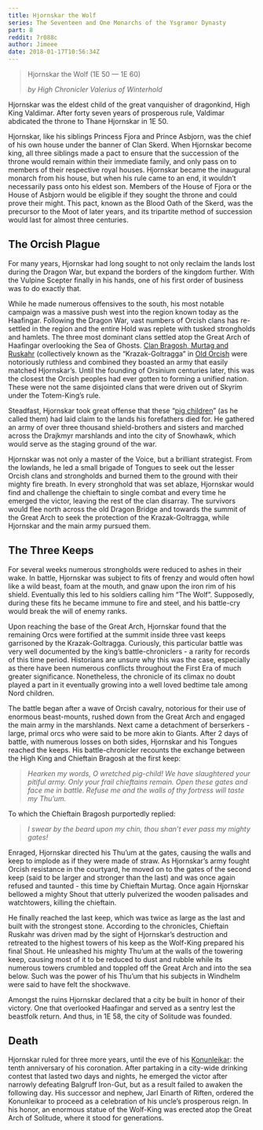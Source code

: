 ```yaml
---
title: Hjornskar the Wolf
series: The Seventeen and One Monarchs of the Ysgramor Dynasty
part: 8
reddit: 7r088c
author: Jimeee
date: 2018-01-17T10:56:34Z
---
```


> Hjornskar the Wolf (1E 50 — 1E 60)
>
> _by High Chronicler Valerius of Winterhold_

Hjornskar was the eldest child of the great vanquisher of dragonkind, High King
Valdimar. After forty seven years of prosperous rule, Valdimar abdicated the
throne to Thane Hjornskar in 1E 50.

Hjornskar, like his siblings Princess Fjora and Prince Asbjorn, was the chief of
his own house under the banner of Clan Skerd. When Hjornskar become king, all
three siblings made a pact to ensure that the succession of the throne would
remain within their immediate family, and only pass on to members of their
respective royal houses. Hjornskar became the inaugural monarch from his house,
but when his rule came to an end, it wouldn’t necessarily pass onto his eldest
son. Members of the House of Fjora or the House of Asbjorn would be eligible if
they sought the throne and could prove their might. This pact, known as the
Blood Oath of the Skerd, was the precursor to the Moot of later years, and its
tripartite method of succession would last for almost three centuries.

## The Orcish Plague

For many years, Hjornskar had long sought to not only reclaim the lands lost
during the Dragon War, but expand the borders of the kingdom further. With the
Vulpine Scepter finally in his hands, one of his first order of business was to
do exactly that.

While he made numerous offensives to the south, his most notable campaign was a
massive push west into the region known today as the Haafingar. Following the
Dragon War, vast numbers of Orcish clans has re-settled in the region and the
entire Hold was replete with tusked strongholds and hamlets. The three most
dominant clans settled atop the Great Arch of Haafingar overlooking the Sea of
Ghosts. [Clan Bragosh, Murtag and Ruskahr][Bragosh] (collectively known as the
“Krazak-Goltragga” in [Old Orcish] were notoriously ruthless and combined they
boasted an army that easily matched Hjornskar’s. Until the founding of Orsinium
centuries later, this was the closest the Orcish peoples had ever gotten to
forming a unified nation. These were not the same disjointed clans that were
driven out of Skyrim under the Totem-King’s rule.

Steadfast, Hjornskar took great offense that these “[pig children]” (as he
called them) had laid claim to the lands his forefathers died for. He gathered
an army of over three thousand shield-brothers and sisters and marched across
the Drajkmyr marshlands and into the city of Snowhawk, which would serve as the
staging ground of the war.

Hjornskar was not only a master of the Voice, but a brilliant strategist. From
the lowlands, he led a small brigade of Tongues to seek out the lesser Orcish
clans and strongholds and burned them to the ground with their mighty fire
breath. In every stronghold that was set ablaze, Hjornskar would find and
challenge the chieftain to single combat and every time he emerged the victor,
leaving the rest of the clan disarray. The survivors would flee north across the
old Dragon Bridge and towards the summit of the Great Arch to seek the
protection of the Krazak-Goltragga, while Hjornskar and the main army pursued
them.

## The Three Keeps

For several weeks numerous strongholds were reduced to ashes in their wake. In
battle, Hjornskar was subject to fits of frenzy and would often howl like a wild
beast, foam at the mouth, and gnaw upon the iron rim of his shield. Eventually
this led to his soldiers calling him “The Wolf”. Supposedly, during these fits
he became immune to fire and steel, and his battle-cry would break the will of
enemy ranks.

Upon reaching the base of the Great Arch, Hjornskar found that the remaining
Orcs were fortified at the summit inside three vast keeps garrisoned by the
Krazak-Goltragga. Curiously, this particular battle was very well documented by
the king’s battle-chroniclers - a rarity for records of this time period.
Historians are unsure why this was the case, especially as there have been
numerous conflicts throughout the First Era of much greater significance.
Nonetheless, the chronicle of its climax no doubt played a part in it eventually
growing into a well loved bedtime tale among Nord children.

The battle began after a wave of Orcish cavalry, notorious for their use of
enormous beast-mounts, rushed down from the Great Arch and engaged the main army
in the marshlands. Next came a detachment of berserkers - large, primal orcs who
were said to be more akin to Giants. After 2 days of battle, with numerous
losses on both sides, Hjornskar and his Tongues reached the keeps. His
battle-chronicler recounts the exchange between the High King and Chieftain
Bragosh at the first keep:

> _Hearken my words, O wretched pig-child! We have slaughtered your pitiful
> army. Only your frail chieftains remain. Open these gates and face me in
> battle. Refuse me and the walls of thy fortress will taste my Thu’um._

To which the Chieftain Bragosh purportedly replied:

> _I swear by the beard upon my chin, thou shan’t ever pass my mighty gates!_

Enraged, Hjornskar directed his Thu’um at the gates, causing the walls and keep
to implode as if they were made of straw. As Hjornskar’s army fought Orcish
resistance in the courtyard, he moved on to the gates of the second keep (said
to be larger and stronger than the last) and was once again refused and
taunted - this time by Chieftain Murtag. Once again Hjornskar bellowed a mighty
Shout that utterly pulverized the wooden palisades and watchtowers, killing the
chieftain.

He finally reached the last keep, which was twice as large as the last and built
with the strongest stone. According to the chronicles, Chieftain Ruskahr was
driven mad by the sight of Hjornskar’s destruction and retreated to the highest
towers of his keep as the Wolf-King prepared his final Shout. He unleashed his
mighty Thu’um at the walls of the towering keep, causing most of it to be
reduced to dust and rubble while its numerous towers crumbled and toppled off
the Great Arch and into the sea below. Such was the power of his Thu’um that his
subjects in Windhelm were said to have felt the shockwave.

Amongst the ruins Hjornskar declared that a city be built in honor of their
victory. One that overlooked Haafingar and served as a sentry lest the beastfolk
return. And thus, in 1E 58, the city of Solitude was founded.

## Death

Hjornskar ruled for three more years, until the eve of his [Konunleikar]: the
tenth anniversary of his coronation. After partaking in a city-wide drinking
contest that lasted two days and nights, he emerged the victor after narrowly
defeating Balgruff Iron-Gut, but as a result failed to awaken the following day.
His successor and nephew, Jarl Einarth of Riften, ordered the Konunleikar to
proceed as a celebration of his uncle’s prosperous reign. In his honor, an
enormous statue of the Wolf-King was erected atop the Great Arch of Solitude,
where it stood for generations.

[Bragosh]: https://en.uesp.net/wiki/Lore:Orc_Clans_and_Symbology
[Konunleikar]: https://en.uesp.net/wiki/Lore:Konunleikar
[Old Orcish]: https://en.uesp.net/wiki/Lore:Old_Orcish
[pig children]: https://en.uesp.net/wiki/Lore:The_Pig_Children
